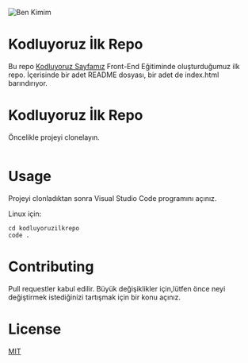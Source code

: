 
![Ben Kimim](https://i.hizliresim.com/ettqmw2.jpg)


# Kodluyoruz İlk Repo
Bu repo [Kodluyoruz Sayfamız](https://www.kodluyoruz.org/) Front-End Eğitiminde oluşturduğumuz ilk repo. İçerisinde bir adet README dosyası, bir adet de index.html barındırıyor.

# Kodluyoruz İlk Repo
Öncelikle projeyi clonelayın.

``` git clone https://github.com/ersinaka/kodluyoruzilkrepo.git 
```

# Usage
Projeyi clonladıktan sonra Visual Studio Code programını açınız.

Linux için:
```linux
cd kodluyoruzilkrepo
code .
```

# Contributing
Pull requestler kabul edilir. Büyük değişiklikler için,lütfen önce neyi değiştirmek istediğinizi tartışmak için bir konu açınız.

# License
[MIT](https://choosealicense.com/licenses/mit/)